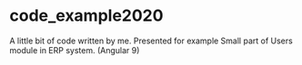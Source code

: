 # code_example2020
A little bit of code written by me. Presented for example
Small part of Users module in ERP system. (Angular 9)
